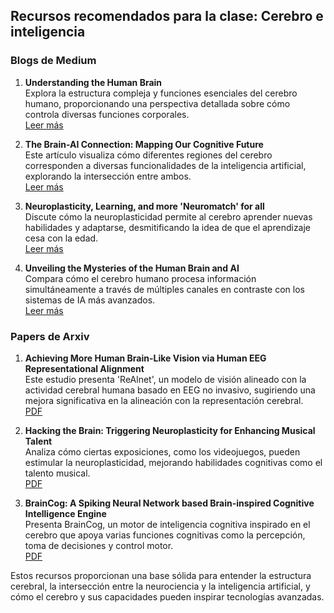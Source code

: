 ## Recursos recomendados para la clase: Cerebro e inteligencia

### Blogs de Medium

1. **Understanding the Human Brain**  
   Explora la estructura compleja y funciones esenciales del cerebro humano, proporcionando una perspectiva detallada sobre cómo controla diversas funciones corporales.  
   [Leer más](https://medium.com/a-good-life/understanding-the-human-brain-1b62b732e8cf)

2. **The Brain-AI Connection: Mapping Our Cognitive Future**  
   Este artículo visualiza cómo diferentes regiones del cerebro corresponden a diversas funcionalidades de la inteligencia artificial, explorando la intersección entre ambos.  
   [Leer más](https://medium.com/@davidpriede/the-brain-ai-connection-mapping-our-cognitive-future-41f384b54d1a)

3. **Neuroplasticity, Learning, and more 'Neuromatch' for all**  
   Discute cómo la neuroplasticidad permite al cerebro aprender nuevas habilidades y adaptarse, desmitificando la idea de que el aprendizaje cesa con la edad.  
   [Leer más](https://medium.com/@vivianagreco22/neuroplasticity-learning-and-more-neuromatch-for-all-3799205e1b12)

4. **Unveiling the Mysteries of the Human Brain and AI**  
   Compara cómo el cerebro humano procesa información simultáneamente a través de múltiples canales en contraste con los sistemas de IA más avanzados.  
   [Leer más](https://medium.com/@nonamedev/unveiling-the-mysteries-of-the-human-brain-and-ai-a-comparative-analysis-657c07415f97)

### Papers de Arxiv

1. **Achieving More Human Brain-Like Vision via Human EEG Representational Alignment**  
   Este estudio presenta 'ReAlnet', un modelo de visión alineado con la actividad cerebral humana basado en EEG no invasivo, sugiriendo una mejora significativa en la alineación con la representación cerebral.  
   [PDF](http://arxiv.org/pdf/2401.17231v2)

2. **Hacking the Brain: Triggering Neuroplasticity for Enhancing Musical Talent**  
   Analiza cómo ciertas exposiciones, como los videojuegos, pueden estimular la neuroplasticidad, mejorando habilidades cognitivas como el talento musical.  
   [PDF](http://arxiv.org/pdf/1901.01362v2)

3. **BrainCog: A Spiking Neural Network based Brain-inspired Cognitive Intelligence Engine**  
   Presenta BrainCog, un motor de inteligencia cognitiva inspirado en el cerebro que apoya varias funciones cognitivas como la percepción, toma de decisiones y control motor.  
   [PDF](http://arxiv.org/pdf/2207.08533v2)

Estos recursos proporcionan una base sólida para entender la estructura cerebral, la intersección entre la neurociencia y la inteligencia artificial, y cómo el cerebro y sus capacidades pueden inspirar tecnologías avanzadas.